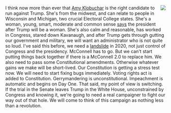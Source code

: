 <img src="http://scripting.com/images/2019/02/27/crush.png" border="0" align="right">I think now more than ever that <a href="https://twitter.com/amyklobuchar">Amy Klobuchar</a> is the right candidate to run against Trump. She's from the midwest, and can relate to people in Wisconsin and Michigan, two crucial Electoral College states. She's a woman, young, smart, moderate and common sense <a href="http://scripting.com/2019/01/28.html#a221631">says</a> the president after Trump will be a woman. She's also calm and reasonable, has worked in Congress, stared down Kavanaugh, and after Trump gets through gutting our government and military, we will want an administrator who is not quite so loud. I've said this before, we need a <a href="http://scripting.com/2019/10/24.html#a143005">landslide</a> in 2020, not just control of Congress and the presidency. McConnell has to go. But we can't start putting things back together if there is a McConnell 2.0 to replace him. We also need to pass some Constitutional amendments. Otherwise whatever gains we make will be short-lived. Our Constitution is getting a stress test now. We will need to start fixing bugs immediately. Voting rights act is added to Constitution. Gerrymandering is unconstitutional. Impeachment is automatic and begins on Day One. That said, my point of view is switching. If the trial in the Senate leaves Trump in the White House, unconstrained by Congress and knowing it, we're going to need a real campaigner to fight our way out of that hole. We will come to think of this campaign as nothing less than a revolution.  
